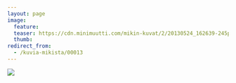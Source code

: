```yaml
---
layout: page
image:
  feature:
  teaser: https://cdn.minimuutti.com/mikin-kuvat/2/20130524_162639-245px (2).jpg
  thumb:
redirect_from:
  - /kuvia-mikista/00013
---
```


![](https://cdn.minimuutti.com/mikin-kuvat/2/20130524_162639-800px.jpg)
